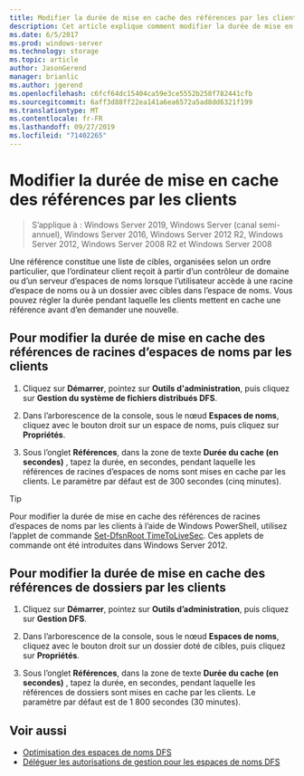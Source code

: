 ```yaml
---
title: Modifier la durée de mise en cache des références par les clients
description: Cet article explique comment modifier la durée de mise en cache des références par les clients
ms.date: 6/5/2017
ms.prod: windows-server
ms.technology: storage
ms.topic: article
author: JasonGerend
manager: brianlic
ms.author: jgerend
ms.openlocfilehash: c6fcf64dc15404ca59e3ce5552b258f782441cfb
ms.sourcegitcommit: 6aff3d88ff22ea141a6ea6572a5ad8dd6321f199
ms.translationtype: MT
ms.contentlocale: fr-FR
ms.lasthandoff: 09/27/2019
ms.locfileid: "71402265"
---
```

# <a name="change-the-amount-of-time-that-clients-cache-referrals"></a>Modifier la durée de mise en cache des références par les clients

> S’applique à : Windows Server 2019, Windows Server (canal semi-annuel), Windows Server 2016, Windows Server 2012 R2, Windows Server 2012, Windows Server 2008 R2 et Windows Server 2008

Une référence constitue une liste de cibles, organisées selon un ordre particulier, que l’ordinateur client reçoit à partir d’un contrôleur de domaine ou d’un serveur d’espaces de noms lorsque l’utilisateur accède à une racine d’espace de noms ou à un dossier avec cibles dans l’espace de noms. Vous pouvez régler la durée pendant laquelle les clients mettent en cache une référence avant d’en demander une nouvelle.

## <a name="to-change-the-amount-of-time-that-clients-cache-namespace-root-referrals"></a>Pour modifier la durée de mise en cache des références de racines d’espaces de noms par les clients

1.  Cliquez sur **Démarrer**, pointez sur **Outils d'administration**, puis cliquez sur **Gestion du système de fichiers distribués DFS**.

2.  Dans l’arborescence de la console, sous le nœud **Espaces de noms**, cliquez avec le bouton droit sur un espace de noms, puis cliquez sur **Propriétés**.

3.  Sous l’onglet **Références**, dans la zone de texte **Durée du cache (en secondes)** , tapez la durée, en secondes, pendant laquelle les références de racines d’espaces de noms sont mises en cache par les clients. Le paramètre par défaut est de 300 secondes (cinq minutes).

> [!TIP]
> Pour modifier la durée de mise en cache des références de racines d’espaces de noms par les clients à l’aide de Windows PowerShell, utilisez l’applet de commande [Set-DfsnRoot TimeToLiveSec](https://technet.microsoft.com/library/jj884281.aspx). Ces applets de commande ont été introduites dans Windows Server 2012.

## <a name="to-change-the-amount-of-time-that-clients-cache-folder-referrals"></a>Pour modifier la durée de mise en cache des références de dossiers par les clients

1.  Cliquez sur **Démarrer**, pointez sur **Outils d’administration**, puis cliquez sur **Gestion DFS**.

2.  Dans l’arborescence de la console, sous le nœud **Espaces de noms**, cliquez avec le bouton droit sur un dossier doté de cibles, puis cliquez sur **Propriétés**.

3.  Sous l’onglet **Références**, dans la zone de texte **Durée du cache (en secondes)** , tapez la durée, en secondes, pendant laquelle les références de dossiers sont mises en cache par les clients. Le paramètre par défaut est de 1 800 secondes (30 minutes).

## <a name="see-also"></a>Voir aussi

-   [Optimisation des espaces de noms DFS](tuning-dfs-namespaces.md)
-   [Déléguer les autorisations de gestion pour les espaces de noms DFS](delegate-management-permissions-for-dfs-namespaces.md)


